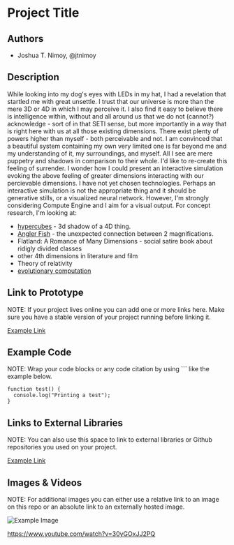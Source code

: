 # Project Title
>

## Authors
- Joshua T. Nimoy, @jtnimoy

## Description

While looking into my dog's eyes with LEDs in my hat, I had a revelation that startled me with great unsettle. I trust that our universe is more than the mere 3D or 4D in which I may perceive it. I also find it easy to believe there is intelligence within, without and all around us that we do not (cannot?) acknowledge - sort of in that SETI sense, but more importantly in a way that is right here with us at all those existing dimensions. There exist plenty of powers higher than myself - both perceivable and not. I am convinced that a beautiful system containing my own very limited one is far beyond me and my understanding of it, my surroundings, and myself. All I see are mere puppetry and shadows in comparison to their whole. I'd like to re-create this feeling of surrender. I wonder how I could present an interactive simulation evoking the above feeling of greater dimensions interacting with our percievable dimensions. I have not yet chosen technologies. Perhaps an interactive simulation is not the appropriate thing and it should be generative stills, or a visualized neural network. However, I'm strongly considering Compute Engine and I aim for a visual output. For concept research, I'm looking at:

+ [hypercubes](http://mathworld.wolfram.com/Hypercube.html) - 3d shadow of a 4D thing.
+ [Angler Fish](http://en.wikipedia.org/wiki/Anglerfish) - the unexpected connection between 2 magnifications.
+ Flatland: A Romance of Many Dimensions - social satire book about ridigly divided classes
+ other 4th dimensions in literature and film
+ Theory of relativity
+ [evolutionary computation](http://en.wikipedia.org/wiki/Evolutionary_computation)


## Link to Prototype
NOTE: If your project lives online you can add one or more links here. Make sure you have a stable version of your project running before linking it.

[Example Link](http://www.google.com "Example Link")

## Example Code
NOTE: Wrap your code blocks or any code citation by using ``` like the example below.
```
function test() {
  console.log("Printing a test");
}
```
## Links to External Libraries
 NOTE: You can also use this space to link to external libraries or Github repositories you used on your project.

[Example Link](http://www.google.com "Example Link")

## Images & Videos
NOTE: For additional images you can either use a relative link to an image on this repo or an absolute link to an externally hosted image.

![Example Image](project_images/cover.jpg?raw=true "Example Image")

https://www.youtube.com/watch?v=30yGOxJJ2PQ
